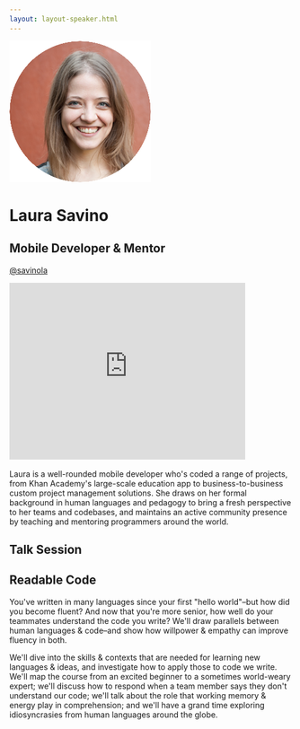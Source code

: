 ```yaml
---
layout: layout-speaker.html
---
```


<div class="container section featured-speaker">
  <div class="row">
    <div class="col-xs-12 col-sm-2 img-container">
      <img class="speaker-page-img" src="../img/speakers/Laura-Savino-ON.png">
    </div>
    <div class="col-xs-12 col-sm-10 copy-container">
        <h1 class="speaker-header">Laura Savino</h1>
        <h2 class="speaker-subtitle">Mobile Developer &amp; Mentor</h2>
        <p class="copy"><a class="speaker-handle" href="https://twitter.com/savinola" target="_blank">@savinola</a></p>
        <div class="video-responsive">
        <iframe width="420" height="315" src="http://www.youtube.com/embed/IbOp_e9yh0k" frameborder="0" allowfullscreen></iframe>
      </div>
      <p class="copy"></p>
        <p class="copy">Laura is a well-rounded mobile developer who's coded a range of projects, from Khan Academy's large-scale education app to business-to-business custom project management solutions. She draws on her formal background in human languages and pedagogy to bring a fresh perspective to her teams and codebases, and maintains an active community presence by teaching and mentoring programmers around the world.</p>
        <h2 class="speaker-subheader">Talk Session</h2>
        <h2 class="speaker-subheader gold">Readable Code</h2>
        <p class="copy">You've written in many languages since your first "hello world"–but how did you become fluent? And now that you're more senior, how well do your teammates understand the code you write? We'll draw parallels between human languages & code–and show how willpower & empathy can improve fluency in both.
        <p class="copy">We'll dive into the skills & contexts that are needed for learning new languages & ideas, and investigate how to apply those to code we write. We'll map the course from an excited beginner to a sometimes world-weary expert; we'll discuss how to respond when a team member says they don't understand our code; we'll talk about the role that working memory & energy play in comprehension; and we'll have a grand time exploring idiosyncrasies from human languages around the globe.</p>
        <!--<a class="btn" href="https://ti.to/explore-ddd-conference/2017">Buy Tickets</a>-->
    </div>
  </div>
</div>